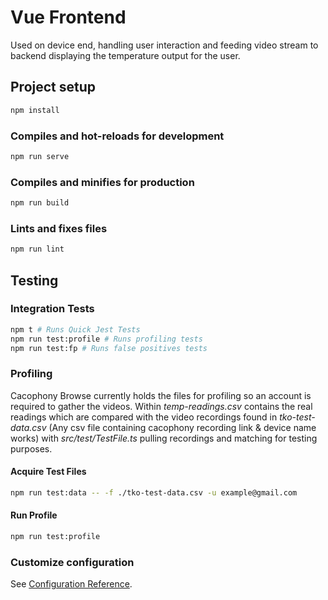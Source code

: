 # Vue Frontend

Used on device end, handling user interaction and feeding video stream to backend displaying the temperature output for the user.

## Project setup

```bash
npm install
```

### Compiles and hot-reloads for development

```bash
npm run serve
```

### Compiles and minifies for production

```bash
npm run build
```

### Lints and fixes files

```bash
npm run lint
```

## Testing

### Integration Tests

```bash
npm t # Runs Quick Jest Tests
npm run test:profile # Runs profiling tests
npm run test:fp # Runs false positives tests
```

### Profiling
Cacophony Browse currently holds the files for profiling so an account is required to gather the videos. Within _temp-readings.csv_ contains the real readings which are compared with the video recordings found in _tko-test-data.csv_ (Any csv file containing cacophony recording link & device name works) with _src/test/TestFile.ts_ pulling recordings and matching for testing purposes.

#### Acquire Test Files

```bash
npm run test:data -- -f ./tko-test-data.csv -u example@gmail.com
```

#### Run Profile

```bash
npm run test:profile
```

### Customize configuration

See [Configuration Reference](https://cli.vuejs.org/config/).
